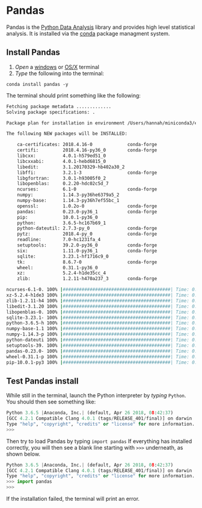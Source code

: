 # Pandas

Pandas is the [Python Data Analysis](https://pandas.pydata.org/) library and provides high level statistical analysis. It is installed via the [conda](conda.md) package managment system.

## Install Pandas

1. *Open* a [windows](windows_terminal.md) or [OS/X](osx_terminal.md) terminal
2. *Type* the following into the terminal:

```shell
conda install pandas -y
```

The terminal should print something like the following:

```bash
Fetching package metadata .............
Solving package specifications: .

Package plan for installation in environment /Users/hannah/miniconda3/envs/installenv:

The following NEW packages will be INSTALLED:

    ca-certificates: 2018.4.16-0             conda-forge
    certifi:         2018.4.16-py36_0        conda-forge
    libcxx:          4.0.1-h579ed51_0                   
    libcxxabi:       4.0.1-hebd6815_0                   
    libedit:         3.1.20170329-hb402a30_2            
    libffi:          3.2.1-3                 conda-forge
    libgfortran:     3.0.1-h93005f0_2                   
    libopenblas:     0.2.20-hdc02c5d_7                  
    ncurses:         6.1-0                   conda-forge
    numpy:           1.14.3-py36he6379a5_2              
    numpy-base:      1.14.3-py36h7ef55bc_1              
    openssl:         1.0.2o-0                conda-forge
    pandas:          0.23.0-py36_1           conda-forge
    pip:             10.0.1-py36_0                      
    python:          3.6.5-hc167b69_1                   
    python-dateutil: 2.7.3-py_0              conda-forge
    pytz:            2018.4-py_0             conda-forge
    readline:        7.0-hc1231fa_4                     
    setuptools:      39.2.0-py36_0           conda-forge
    six:             1.11.0-py36_1           conda-forge
    sqlite:          3.23.1-hf1716c9_0                  
    tk:              8.6.7-0                 conda-forge
    wheel:           0.31.1-py36_0                      
    xz:              5.2.4-h1de35cc_4                   
    zlib:            1.2.11-h470a237_3       conda-forge

ncurses-6.1-0. 100% |########################################| Time: 0:00:00   2.30 MB/s
xz-5.2.4-h1de3 100% |########################################| Time: 0:00:00   3.04 MB/s
zlib-1.2.11-h4 100% |########################################| Time: 0:00:00   6.48 MB/s
libedit-3.1.20 100% |########################################| Time: 0:00:00   9.94 MB/s
libopenblas-0. 100% |########################################| Time: 0:00:01   8.78 MB/s
sqlite-3.23.1- 100% |########################################| Time: 0:00:00  10.08 MB/s
python-3.6.5-h 100% |########################################| Time: 0:00:01   9.62 MB/s
numpy-base-1.1 100% |########################################| Time: 0:00:00   6.10 MB/s
numpy-1.14.3-p 100% |########################################| Time: 0:00:00  21.70 MB/s
python-dateuti 100% |########################################| Time: 0:00:00   5.81 MB/s
setuptools-39. 100% |########################################| Time: 0:00:00   1.92 MB/s
pandas-0.23.0- 100% |########################################| Time: 0:00:03   4.12 MB/s
wheel-0.31.1-p 100% |########################################| Time: 0:00:00   2.89 MB/s
pip-10.0.1-py3 100% |########################################| Time: 0:00:00  14.36 MB/s
```
## Test Pandas install
While still in the terminal, launch the Python interpreter by *typing* `Python`. You should then see something like:
```python
Python 3.6.5 |Anaconda, Inc.| (default, Apr 26 2018, 08:42:37) 
[GCC 4.2.1 Compatible Clang 4.0.1 (tags/RELEASE_401/final)] on darwin
Type "help", "copyright", "credits" or "license" for more information.
>>> 
```

Then try to load Pandas by typing `import pandas` If everything has installed correctly, you will then see a blank line starting with `>>>` underneath, as shown below. 
```python
Python 3.6.5 |Anaconda, Inc.| (default, Apr 26 2018, 08:42:37) 
[GCC 4.2.1 Compatible Clang 4.0.1 (tags/RELEASE_401/final)] on darwin
Type "help", "copyright", "credits" or "license" for more information.
>>> import pandas
>>> 
```

If the installation failed, the terminal will print an error. 
